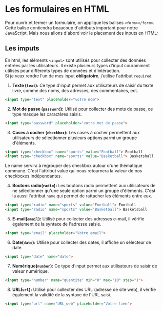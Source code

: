 # Les formulaires en HTML

Pour ouvrir et fermer un formulaire, on applique les balises `<form></form>`. Cette balise contiendra beaucoup d'attributs important pour notre JavaScript. Mais nous allons d'abord voir le placement des inputs en HTML:
## Les imputs

En html, les éléments `<input>` sont utilisés pour collecter des données entrées par les utilisateurs. Il existe plusieurs types d'input couramment utilisés pour différents types de données et d'intéraction.  
Si je veux  rendre l'un de mes input **obligatoire**, j'utilise l'attribut `required`.

1. **Texte (`text`):** Ce type d'input permet aux utilisateurs de saisir du texte livre, comme des noms, des adresses, des commentaires, ect.

```html
<input type="text" placeholder="votre nom">
```

2. **Mot de passe (`password`):** Utilisé pour collecter des mots de passe, ce type masque les caractères saisis.

```html
<input type="password" placeholder="votre mot de passe">
```

3. **Cases à cocher (`checkbox`):** Les cases à cocher permettent aux utilisateurs de sélectionner plusieurs options parmi un groupe d'éléments.

```html
<input type="checkbox" name="sports" value="Football"> Football
<input type="checkbox" name="sports" value="Basketball"> Basketsball
```

Le name servira à regrouper des checkbox autour d'une thématique commune. C'est l'attribut value qui nous retournera la valeur de nos checkboxes indépendantes.

4. **Boutons radio(`radio`):** Les boutons radio permettent aux utilisateurs de ne sélectionner qu'une seule option parmi un groupe d'éléments. C'est la aussi l'attribut `name` qui permet de rattacher les éléments entre eux.

```html
<input type="radio" name="sports" value="Football"> Football
<input type="radio" name="sports" value="Basketball"> Basketsball
```

5. **E-mail(`email`):** Utilisé pour collecter des adresses e-mail, il vérifie également de la syntaxe de l'adresse saisie.
```html
<input type="email" placeholder="Votre email"> 
```

6. **Date(`date`):** Utilisé pour collecter des dates, il affiche un sélecteur de date.
```html
<input type="date" name="date"> 
```

7. **Numérique(`number`):** Ce type d'input permet aux utilisateurs de saisir de valeur numérique.
```html
<input type="number" name="quantite" min="0" max="10" step="1"> 
```

8. **URL(`url`):** Utilisé pour collecter des URL (adresse de site web), il vérifie également la validité de la syntaxe de l'URL saisi.
```html
<input type="url" name="URL_web" placeholder="Votre lien"> 
```